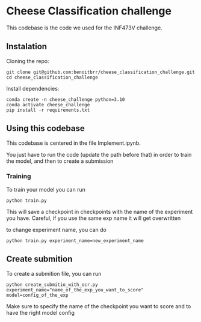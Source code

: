 # Cheese Classification challenge
This codebase is the code we used for the INF473V challenge.

## Instalation

Cloning the repo:
```
git clone git@github.com:benoitbrr/cheese_classification_challenge.git
cd cheese_classification_challenge
```
Install dependencies:
```
conda create -n cheese_challenge python=3.10
conda activate cheese_challenge
pip install -r requirements.txt
```
## Using this codebase
This codebase is centered in the file Implement.ipynb. 

You just have to run the code (update the path before that) in order to train the model, and then to create a submission

### Training

To train your model you can run 

```
python train.py
```

This will save a checkpoint in checkpoints with the name of the experiment you have. Careful, if you use the same exp name it will get overwritten

to change experiment name, you can do

```
python train.py experiment_name=new_experiment_name
```
## Create submition
To create a submition file, you can run 
```
python create_submitio_with_ocr.py experiment_name="name_of_the_exp_you_want_to_score" model=config_of_the_exp
```

Make sure to specify the name of the checkpoint you want to score and to have the right model config
